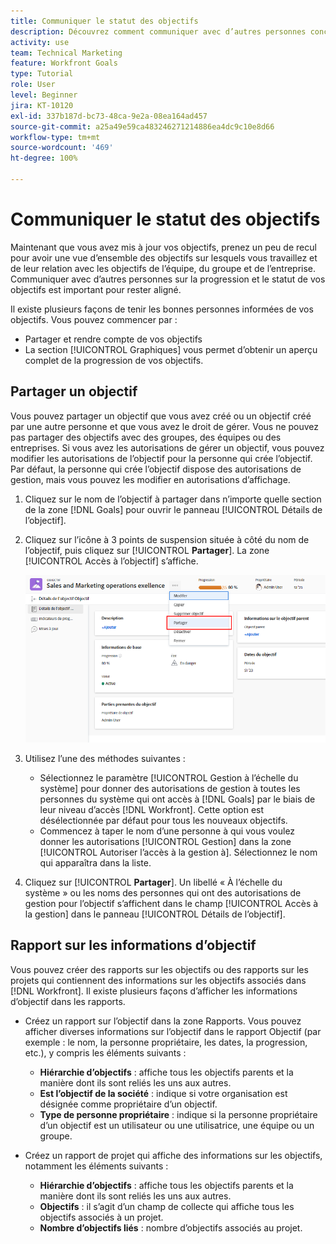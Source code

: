 ```yaml
---
title: Communiquer le statut des objectifs
description: Découvrez comment communiquer avec d’autres personnes concernant la progression et le statut de vos objectifs dans [!DNL Workfront Goals].
activity: use
team: Technical Marketing
feature: Workfront Goals
type: Tutorial
role: User
level: Beginner
jira: KT-10120
exl-id: 337b187d-bc73-48ca-9e2a-08ea164ad457
source-git-commit: a25a49e59ca483246271214886ea4dc9c10e8d66
workflow-type: tm+mt
source-wordcount: '469'
ht-degree: 100%

---
```


# Communiquer le statut des objectifs

Maintenant que vous avez mis à jour vos objectifs, prenez un peu de recul pour avoir une vue d’ensemble des objectifs sur lesquels vous travaillez et de leur relation avec les objectifs de l’équipe, du groupe et de l’entreprise. Communiquer avec d’autres personnes sur la progression et le statut de vos objectifs est important pour rester aligné.

Il existe plusieurs façons de tenir les bonnes personnes informées de vos objectifs. Vous pouvez commencer par :

* Partager et rendre compte de vos objectifs
* La section [!UICONTROL Graphiques] vous permet d’obtenir un aperçu complet de la progression de vos objectifs.

## Partager un objectif

Vous pouvez partager un objectif que vous avez créé ou un objectif créé par une autre personne et que vous avez le droit de gérer. Vous ne pouvez pas partager des objectifs avec des groupes, des équipes ou des entreprises. Si vous avez les autorisations de gérer un objectif, vous pouvez modifier les autorisations de l’objectif pour la personne qui crée l’objectif. Par défaut, la personne qui crée l’objectif dispose des autorisations de gestion, mais vous pouvez les modifier en autorisations d’affichage.

1. Cliquez sur le nom de l’objectif à partager dans n’importe quelle section de la zone [!DNL Goals] pour ouvrir le panneau [!UICONTROL Détails de l’objectif].

1. Cliquez sur l’icône à 3 points de suspension située à côté du nom de l’objectif, puis cliquez sur [!UICONTROL **Partager**]. La zone [!UICONTROL Accès à l’objectif] s’affiche.

   ![Capture d’écran du partage d’un objectif.](assets/17-workfront-goals-share-a-goal.png)

1. Utilisez l’une des méthodes suivantes :

   * Sélectionnez le paramètre [!UICONTROL Gestion à l’échelle du système] pour donner des autorisations de gestion à toutes les personnes du système qui ont accès à [!DNL Goals] par le biais de leur niveau d’accès [!DNL Workfront]. Cette option est désélectionnée par défaut pour tous les nouveaux objectifs.
   * Commencez à taper le nom d’une personne à qui vous voulez donner les autorisations [!UICONTROL Gestion] dans la zone [!UICONTROL Autoriser l’accès à la gestion à]. Sélectionnez le nom qui apparaîtra dans la liste.

1. Cliquez sur [!UICONTROL **Partager**]. Un libellé « À l’échelle du système » ou les noms des personnes qui ont des autorisations de gestion pour l’objectif s’affichent dans le champ [!UICONTROL Accès à la gestion] dans le panneau [!UICONTROL Détails de l’objectif].

## Rapport sur les informations d’objectif

Vous pouvez créer des rapports sur les objectifs ou des rapports sur les projets qui contiennent des informations sur les objectifs associés dans [!DNL Workfront]. Il existe plusieurs façons d’afficher les informations d’objectif dans les rapports.

* Créez un rapport sur l’objectif dans la zone Rapports. Vous pouvez afficher diverses informations sur l’objectif dans le rapport Objectif (par exemple : le nom, la personne propriétaire, les dates, la progression, etc.), y compris les éléments suivants :

   * **Hiérarchie d’objectifs** : affiche tous les objectifs parents et la manière dont ils sont reliés les uns aux autres.
   * **Est l’objectif de la société** : indique si votre organisation est désignée comme propriétaire d’un objectif.
   * **Type de personne propriétaire** : indique si la personne propriétaire d’un objectif est un utilisateur ou une utilisatrice, une équipe ou un groupe.

* Créez un rapport de projet qui affiche des informations sur les objectifs, notamment les éléments suivants :
   * **Hiérarchie d’objectifs** : affiche tous les objectifs parents et la manière dont ils sont reliés les uns aux autres.
   * **Objectifs** : il s’agit d’un champ de collecte qui affiche tous les objectifs associés à un projet.
   * **Nombre d’objectifs liés** : nombre d’objectifs associés au projet.
